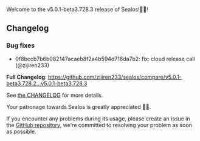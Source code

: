 Welcome to the v5.0.1-beta3.728.3 release of Sealos!🎉🎉!



## Changelog
### Bug fixes
* 0f8bccb7b6b082147acaeb8f2a4b594d716da7b2: fix: cloud release call (@zijiren233)

**Full Changelog**: https://github.com/zijiren233/sealos/compare/v5.0.1-beta3.728.2...v5.0.1-beta3.728.3

See [the CHANGELOG](https://github.com/zijiren233/sealos/blob/main/CHANGELOG/CHANGELOG.md) for more details.

Your patronage towards Sealos is greatly appreciated 🎉🎉.

If you encounter any problems during its usage, please create an issue in the [GitHub repository](https://github.com/zijiren233/sealos), we're committed to resolving your problem as soon as possible.
